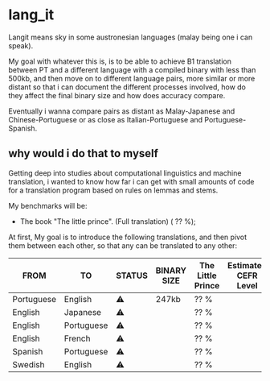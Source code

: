 # lang_it

Langit means sky in some austronesian languages (malay being one i can speak).

My goal with whatever this is, is to be able to achieve B1 translation between PT and a different language with a compiled binary with less than 500kb, and then move on to different language pairs, more similar or more distant so that i can document the different processes involved, how do they affect the final binary size and how does accuracy compare. 

Eventually i wanna compare pairs as distant as Malay-Japanese and Chinese-Portuguese or as close as Italian-Portuguese and Portuguese-Spanish. 

## why would i do that to myself

Getting deep into studies about computational linguistics and machine translation, i wanted to know how far i can get with small amounts of code for a translation program based on rules on lemmas and stems.

My benchmarks will be:
- The book "The little prince". (Full translation) ( ?? %);

At first, My goal is to introduce the following translations, and then pivot them between each other, so that any can be translated to any other:

| FROM          | TO            | STATUS | BINARY SIZE | The Little Prince | Estimated CEFR Level | Words |
| ------------- | ------------- | ------ | ----------- | ----------------- | -------------------- | ----- |
| Portuguese    | English       |  ⚠️    |    247kb    |       ?? %        |                      |       |
| English       | Japanese      |  ⚠️    |             |       ?? %        |                      |       | 
| English       | Portuguese    |  ⚠️    |             |       ?? %        |                      |       | 
| English       | French        |  ⚠️    |             |       ?? %        |                      |       | 
| Spanish       | Portuguese    |  ⚠️    |             |       ?? %        |                      |       | 
| Swedish       | English       |  ⚠️    |             |       ?? %        |                      |       | 